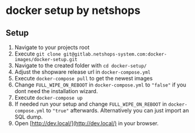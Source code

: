 # docker setup by netshops

## Setup

1. Navigate to your projects root
2. Execute ``git clone git@gitlab.netshops-system.com:docker-images/docker-setup.git``
3. Navigate to the created folder with ``cd docker-setup/``
4. Adjust the shopware release url in ``docker-compose.yml``
5. Execute ``docker-compose pull`` to get the newest images
6. Change ``FULL_WIPE_ON_REBOOT`` in ``docker-compose.yml`` to ``"false"`` if you dont need the installation wizard.
7. Execute ``docker-compose up``
8. If needed run your setup and change ``FULL_WIPE_ON_REBOOT`` in ``docker-compose.yml`` to ``"true"`` afterwards. Alternatively you can just import an SQL dump.
9. Open [http://dev.local/](http://dev.local/) in your browser.
